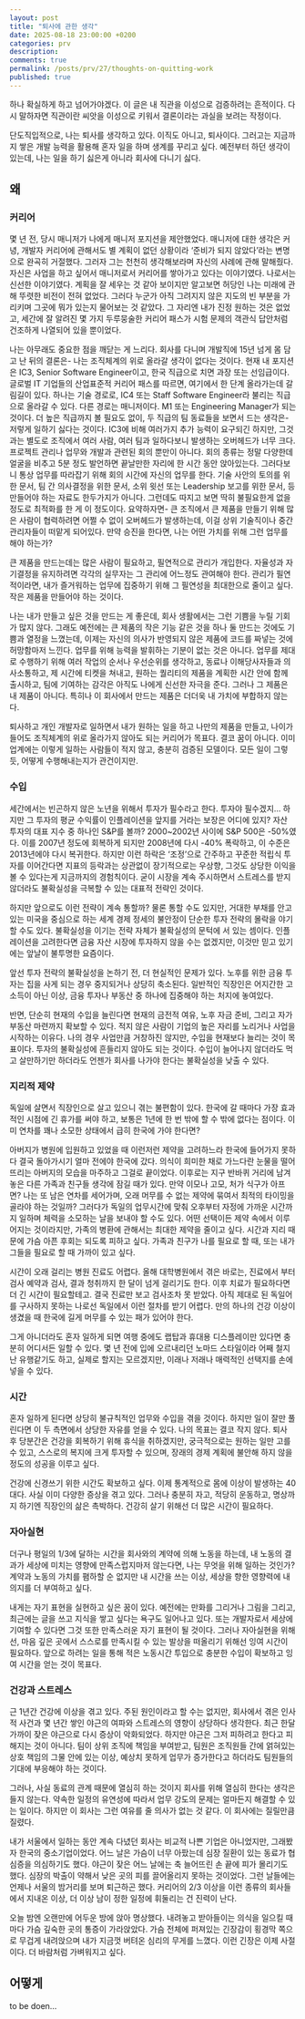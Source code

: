 ```yaml
--- 
layout: post
title: "퇴사에 관한 생각"
date: 2025-08-18 23:00:00 +0200
categories: prv
description: 
comments: true
permalink: /posts/prv/27/thoughts-on-quitting-work
published: true
---
```


하나 확실하게 하고 넘어가야겠다. 이 글은 내 직관을 이성으로 검증하려는 흔적이다. 다시 말하자면 직관이란 씨앗을 이성으로 키워서 결론이라는 과실을 보려는 작정이다.

단도직입적으로, 나는 퇴사를 생각하고 있다. 이직도 아니고, 퇴사이다. 그러고는 지금까지 쌓은 개발 능력을 활용해 혼자 일을 하며 생계를 꾸리고 싶다. 예전부터 하던 생각이 있는데, 나는 일을 하기 싫은게 아니라 회사에 다니기 싫다.

## 왜

### 커리어

몇 년 전, 당시 매니저가 나에게 매니저 포지션을 제안했었다. 매니저에 대한 생각은 커녕, 개발자 커리어에 관해서도 별 계획이 없던 상황이라 ‘준비가 되지 않았다’라는 변명으로 완곡히 거절했다. 그러자 그는 천천히 생각해보라며 자신의 사례에 관해 말해줬다. 자신은 사업을 하고 싶어서 매니저로서 커리어를 쌓아가고 있다는 이야기였다. 나로서는 신선한 이야기였다. 계획을 잘 세우는 것 같아 보이지만 알고보면 허당인 나는 미래에 관해 뚜렷한 비전이 전혀 없었다. 그러다 누군가 아직 그려지지 않은 지도의 빈 부분을 가리키며 그곳에 뭐가 있는지 물어보는 것 같았다. 그 자리엔 내가 진정 원하는 것은 없었고, 세간에 잘 알려진 몇 가지 두루뭉술한 커리어 패스가 시험 문제의 객관식 답안처럼 건조하게 나열되어 있을 뿐이었다.

나는 아무래도 중요한 점을 깨닫는 게 느리다. 회사를 다니며 개발직에 15년 넘게 몸 담고 난 뒤의 결론은- 나는 조직체계의 위로 올라갈 생각이 없다는 것이다. 현재 내 포지션은 IC3, Senior Software Engineer이고, 한국 직급으로 치면 과장 또는 선임급이다. 글로벌 IT 기업들의 산업표준적 커리어 패스를 따르면, 여기에서 한 단계 올라가는데 갈림길이 있다. 하나는 기술 경로로, IC4 또는 Staff Software Engineer라 불리는 직급으로 올라갈 수 있다. 다른 경로는 매니저이다. M1 또는 Engineering Manager가 되는 것이다. 더 높은 직급까지 볼 필요도 없이, 두 직급의 팀 동료들을 보면서 드는 생각은- 저렇게 일하기 싫다는 것이다. IC3에 비해 여러가지 추가 능력이 요구되긴 하지만, 그것과는 별도로 조직에서 여러 사람, 여러 팀과 일하다보니 발생하는 오버헤드가 너무 크다. 프로젝트 관리나 업무와 개발과 관련된 회의 뿐만이 아니다. 회의 종류는 정말 다양한데 얼굴을 비추고 5분 정도 발언하면 끝날만한 자리에 한 시간 동안 앉아있는다. 그러다보니 통상 업무를 따라잡기 위해 회의 시간에 자신의 업무를 한다. 기술 사안의 토의를 위한 문서, 팀 간 의사결정을 위한 문서, 소위 윗선 또는 Leadership 보고를 위한 문서, 등 만들어야 하는 자료도 한두가지가 아니다. 그런데도 따지고 보면 딱히 불필요한게 없을 정도로 최적화를 한 게 이 정도이다. 요약하자면- 큰 조직에서 큰 제품을 만들기 위해 많은 사람이 협력하려면 어쩔 수 없이 오버헤드가 발생하는데, 이걸 상위 기술직이나 중간 관리자들이 떠맡게 되어있다. 만약 승진을 한다면, 나는 어떤 가치를 위해 그런 업무를 해야 하는가?

큰 제품을 만드는데는 많은 사람이 필요하고, 필연적으로 관리가 개입한다. 자율성과 자기결정을 유지하려면 각각의 실무자는 그 관리에 어느정도 관여해야 한다. 관리가 필연적이라면, 내가 즐거워하는 업무에 집중하기 위해 그 필연성을 최대한으로 줄이고 싶다. 작은 제품을 만들어야 하는 것이다.

나는 내가 만들고 싶은 것을 만드는 게 좋은데, 회사 생활에서는 그런 기쁨을 누릴 기회가 많지 않다. 그래도 예전에는 큰 제품의 작은 기능 같은 것을 하나 둘 만드는 것에도 기쁨과 열정을 느꼈는데, 이제는 자신의 의사가 반영되지 않은 제품에 코드를 짜넣는 것에 허망함마저 느낀다. 업무를 위해 능력을 발휘하는 기분이 없는 것은 아니다. 업무를 제대로 수행하기 위해 여러 작업의 순서나 우선순위를 생각하고, 동료나 이해당사자들과 의사소통하고, 제 시간에 티켓을 쳐내고, 원하는 퀄리티의 제품을 계획한 시간 안에 함께 출시하고, 팀에 기여하는 감각은 아직도 나에게 신선한 자극을 준다. 그러나 그 제품은 내 제품이 아니다. 특히나 이 회사에서 만드는 제품은 더더욱 내 가치에 부합하지 않는다.

퇴사하고 개인 개발자로 일하면서 내가 원하는 일을 하고 나만의 제품을 만들고, 나이가 들어도 조직체계의 위로 올라가지 않아도 되는 커리어가 목표다. 결코 꿈이 아니다. 이미 업계에는 이렇게 일하는 사람들이 적지 않고, 충분히 검증된 모델이다. 모든 일이 그렇듯, 어떻게 수행해내는지가 관건이지만.

### 수입

세간에서는 빈곤하지 않은 노년을 위해서 투자가 필수라고 한다. 투자야 필수겠지… 하지만 그 투자의 평균 수익률이 인플레이션을 앞지를 거라는 보장은 어디에 있지? 자산 투자의 대표 지수 중 하나인 S&P를 볼까? 2000~2002년 사이에 S&P 500은 -50%였다. 이를 2007년 정도에 회복하게 되지만 2008년에 다시 -40% 폭락하고, 이 수준은 2013년에야 다시 복귀한다. 하지만 이런 하락은 ‘조정’으로 간주하고 꾸준한 적립식 투자를 이어간다면 지표의 등락과는 상관없이 장기적으로는 우상향, 그것도 상당한 이익을 볼 수 있다는게 지금까지의 경험칙이다. 굳이 시장을 계속 주시하면서 스트레스를 받지 않더라도 불확실성을 극복할 수 있는 대표적 전략인 것이다.

하지만 앞으로도 이런 전략이 계속 통할까? 물론 통할 수도 있지만, 거대한 부채를 안고 있는 미국을 중심으로 하는 세계 경제 정세의 불안정이 단순한 투자 전략의 몰락을 야기할 수도 있다. 불확실성을 이기는 전략 자체가 불확실성의 문턱에 서 있는 셈이다. 인플레이션을 고려한다면 금융 자산 시장에 투자하지 않을 수는 없겠지만, 이것만 믿고 있기에는 앞날이 불투명한 요즘이다.

앞선 투자 전략의 불확실성을 논하기 전, 더 현실적인 문제가 있다. 노후를 위한 금융 투자는 집을 사게 되는 경우 중지되거나 상당히 축소된다. 일반적인 직장인은 어지간한 고소득이 아닌 이상, 금융 투자나 부동산 중 하나에 집중해야 하는 처지에 놓여있다.

반면, 단순히 현재의 수입을 늘린다면 현재의 금전적 여유, 노후 자금 준비, 그리고 자가 부동산 마련까지 확보할 수 있다. 적지 않은 사람이 기업의 높은 자리를 노리거나 사업을 시작하는 이유다. 나의 경우 사업만큼 거창하진 않지만, 수입을 현재보다 늘리는 것이 목표이다. 투자의 불확실성에 흔들리지 않아도 되는 것이다. 수입이 늘어나지 않더라도 먹고 살만하기만 하더라도 언젠가 회사를 나가야 한다는 불확실성을 낮출 수 있다.

### 지리적 제약

독일에 살면서 직장인으로 살고 있으니 겪는 불편함이 있다. 한국에 갈 때마다 가장 효과적인 시점에 긴 휴가를 써야 하고, 보통은 1년에 한 번 밖에 할 수 밖에 없다는 점이다. 이미 연차를 꽤나 소모한 상태에서 급히 한국에 가야 한다면?

아버지가 병원에 입원하고 있었을 때 이런저런 제약을 고려하느라 한국에 들어가지 못하다 결국 돌아가시기 얼마 전에야 한국에 갔다. 의식이 희미한 채로 가느다란 눈물을 떨어뜨리는 아버지의 모습을 마주하고 그걸로 끝이었다. 이후로는 지구 반바퀴 거리에 남겨놓은 다른 가족과 친구들 생각에 잠길 때가 있다. 만약 이모나 고모, 처가 식구가 아프면? 나는 또 남은 연차를 세어가며, 오래 머무를 수 없는 제약에 묶여서 최적의 타이밍을 골라야 하는 것일까? 그러다가 독일의 업무시간에 맞춰 오후부터 자정에 가까운 시간까지 일하며 체력을 소모하는 날을 보내야 할 수도 있다. 어떤 선택이든 제약 속에서 이루어지는 것이라지만, 가족의 병환에 관해서는 최대한 제약을 줄이고 싶다. 시간과 지리 때문에 가슴 아픈 후회는 되도록 피하고 싶다. 가족과 친구가 나를 필요로 할 때, 또는 내가 그들을 필요로 할 때 가까이 있고 싶다.

시간이 오래 걸리는 병원 진료도 어렵다. 올해 대학병원에서 겪은 바로는, 진료에서 부터 검사 예약과 검사, 결과 청취까지 한 달이 넘게 걸리기도 한다. 이후 치료가 필요하다면 더 긴 시간이 필요할테고. 결국 진료만 보고 검사조차 못 받았다. 아직 제대로 된 독일어를 구사하지 못하는 나로선 독일에서 이런 절차를 받기 어렵다. 만의 하나의 건강 이상이 생겼을 때 한국에 길게 머무를 수 있는 패가 있어야 한다.

그게 아니더라도 혼자 일하게 되면 여행 중에도 랩탑과 휴대용 디스플레이만 있다면 충분히 어디서든 일할 수 있다. 몇 년 전에 입에 오르내리던 노마드 스타일이라 어째 철지난 유행같기도 하고, 실제로 할지는 모르겠지만, 이래나 저래나 매력적인 선택지를 손에 넣을 수 있다.

### 시간

혼자 일하게 된다면 상당히 불규칙적인 업무와 수입을 겪을 것이다. 하지만 일이 잘만 풀린다면 이 두 측면에서 상당한 자유를 얻을 수 있다. 나의 목표는 결코 작지 않다. 퇴사 후 당분간은 건강을 회복하기 위해 휴식을 취하겠지만, 궁극적으로는 원하는 일만 고를 수 있고, 스스로의 복지에 크게 투자할 수 있으며, 장래의 경제 계획에 불안해 하지 않을 정도의 성공을 이루고 싶다.

건강에 신경쓰기 위한 시간도 확보하고 싶다. 이제 통계적으로 몸에 이상이 발생하는 40대다. 사실 이미 다양한 증상을 겪고 있다. 그러나 충분히 자고, 적당히 운동하고, 명상까지 하기엔 직장인의 삶은 촉박하다. 건강히 살기 위해선 더 많은 시간이 필요하다.

### 자아실현

더구나 평일의 1/3에 달하는 시간을 회사와의 계약에 의해 노동을 하는데, 내 노동의 결과가 세상에 미치는 영향에 만족스럽지마저 않는다면, 나는 무엇을 위해 일하는 것인가? 계약과 노동의 가치를 폄하할 순 없지만 내 시간을 쓰는 이상, 세상을 향한 영향력에 내 의지를 더 부여하고 싶다.

내게는 자기 표현을 실현하고 싶은 꿈이 있다. 예전에는 만화를 그리거나 그림을 그리고, 최근에는 글을 쓰고 지식을 쌓고 싶다는 욕구도 일어나고 있다. 또는 개발자로서 세상에 기여할 수 있다면 그것 또한 만족스러운 자기 표현이 될 것이다. 그러나 자아실현을 위해선, 마음 깊은 곳에서 스스로를 만족시킬 수 있는 발상을 떠올리기 위해선 잉여 시간이 필요하다. 앞으로 하려는 일을 통해 적은 노동시간 투입으로 충분한 수입이 확보하고 잉여 시간을 얻는 것이 목표다.

### 건강과 스트레스

근 1년간 건강에 이상을 겪고 있다. 주된 원인이라고 할 수는 없지만, 회사에서 겪은 인사적 사건과 몇 년간 쌓인 야근의 여파와 스트레스의 영향이 상당하다 생각한다. 최근 한달 가까이 잦은 야근으로 다시 증상이 악화되었다. 하지만 야근은 그저 피하려고 한다고 피해지는 것이 아니다. 팀이 상위 조직에 책임을 부여받고, 팀원은 조직원들 간에 얽혀있는 상호 책임의 그물 안에 있는 이상, 예상치 못하게 업무가 증가한다고 하더라도 팀원들의 기대에 부응해야 하는 것이다.

그러나, 사실 동료의 관계 때문에 열심히 하는 것이지 회사를 위해 열심히 한다는 생각은 들지 않는다. 약속한 일정의 유연성에 따라서 업무 강도의 문제는 얼마든지 해결할 수 있는 일이다. 하지만 이 회사는 그런 여유를 줄 의사가 없는 것 같다. 이 회사에는 질릴만큼 질렸다.

내가 서울에서 일하는 동안 계속 다녔던 회사는 비교적 나쁜 기업은 아니었지만, 그래봤자 한국의 중소기업이었다. 어느 날은 가슴이 너무 아팠는데 심장 질환이 있는 동료가 협심증을 의심하기도 했다. 야근이 잦은 어느 날에는 축 늘어뜨린 손 끝에 피가 몰리기도 했다. 심장의 박출이 약해서 낮은 곳의 피를 끌어올리지 못하는 것이었다. 그런 날들에는 언제나 서울의 밤거리를 보며 퇴근하곤 했다. 커리어의 2/3 이상을 이런 종류의 회사들에서 지내온 이상, 더 이상 남이 정한 일정에 휘둘리는 건 진력이 난다.

오늘 밤엔 오랜만에 어두운 방에 앉아 명상했다. 내려놓고 받아들이는 의식을 일으킬 때마다 가슴 깊숙한 곳의 통증이 가라앉았다. 가슴 전체에 퍼져있는 긴장감이 횡경막 쪽으로 무겁게 내려앉으며 내가 지금껏 버텨온 심리의 무게를 느꼈다. 이런 긴장은 이제 사절이다. 더 바람처럼 가벼워지고 싶다.

## 어떻게

to be doen…